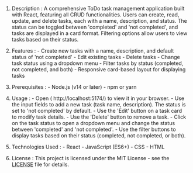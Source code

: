 1. Description : 
          A comprehensive ToDo task management application built with React, featuring all CRUD functionalities. Users can create, read, update, and delete tasks, each with a name, description, and status. The status can be toggled between 'completed' and 'not completed', and tasks are displayed in a card format. Filtering options allow users to view tasks based on their status.

2. Features :
       - Create new tasks with a name, description, and default status of 'not completed'
       - Edit existing tasks
       - Delete tasks
       - Change task status using a dropdown menu
       - Filter tasks by status (completed, not completed, and both)
       - Responsive card-based layout for displaying tasks

3. Prerequisites :
       - Node.js (v14 or later)
       - npm or yarn

4. Usage :
        - Open ( http://localhost:5174/) to view it in your browser.
        - Use the input fields to add a new task (task name, description). The status is set to 'not completed' by default.
        - Use the 'Edit' button on a task card to modify task details.
        - Use the 'Delete' button to remove a task.
        - Click on the task status to open a dropdown menu and change the status between 'completed' and 'not completed'.
        - Use the filter buttons to display tasks based on their status (completed, not completed, or both).

5. Technologies Used :
       - React
       - JavaScript (ES6+)
       - CSS
       - HTML

6. License :
         This project is licensed under the MIT License - see the [LICENSE](LICENSE) file for details.





